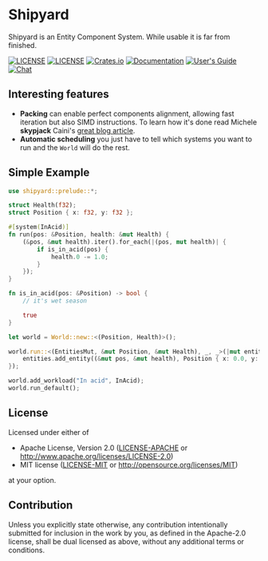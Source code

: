 # Shipyard

Shipyard is an Entity Component System. While usable it is far from finished.

[![LICENSE](https://img.shields.io/badge/license-MIT-blue.svg)](LICENSE-MIT)
[![LICENSE](https://img.shields.io/badge/license-apache-blue.svg)](LICENSE-APACHE)
[![Crates.io](https://img.shields.io/crates/v/shipyard.svg)](https://crates.io/crates/shipyard)
[![Documentation](https://docs.rs/shipyard/badge.svg)](https://docs.rs/shipyard)
[![User's Guide](https://img.shields.io/badge/user's%20guide-current-blueviolet)](https://leudz.github.io/shipyard/)
[![Chat](https://img.shields.io/badge/zulip-join_chat-brightgreen.svg)](https://shipyard.zulipchat.com/join/zrakw74eyqongdul9bib769w/)

## Interesting features
- **Packing** can enable perfect components alignment, allowing fast iteration
but also SIMD instructions. To learn how it's done read Michele **skypjack** Caini's
[great blog article](https://skypjack.github.io/2019-03-21-ecs-baf-part-2-insights/).
- **Automatic scheduling** you just have to tell which systems you want to run and
the `World` will do the rest.

## Simple Example
```rust
use shipyard::prelude::*;

struct Health(f32);
struct Position { x: f32, y: f32 };

#[system(InAcid)]
fn run(pos: &Position, health: &mut Health) {
    (&pos, &mut health).iter().for_each(|(pos, mut health)| {
        if is_in_acid(pos) {
            health.0 -= 1.0;
        }
    });
}

fn is_in_acid(pos: &Position) -> bool {
    // it's wet season

    true
}

let world = World::new::<(Position, Health)>();

world.run::<(EntitiesMut, &mut Position, &mut Health), _, _>(|mut entities, mut pos, mut health| {
    entities.add_entity((&mut pos, &mut health), Position { x: 0.0, y: 0.0 }, Health(1000.0));
});

world.add_workload("In acid", InAcid);
world.run_default();
```

## License

Licensed under either of

 * Apache License, Version 2.0
   ([LICENSE-APACHE](LICENSE-APACHE) or http://www.apache.org/licenses/LICENSE-2.0)
 * MIT license
   ([LICENSE-MIT](LICENSE-MIT) or http://opensource.org/licenses/MIT)

at your option.

## Contribution

Unless you explicitly state otherwise, any contribution intentionally submitted
for inclusion in the work by you, as defined in the Apache-2.0 license, shall be
dual licensed as above, without any additional terms or conditions.